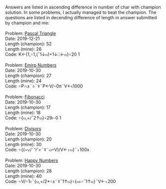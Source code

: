 Answers are listed in ascending difference in number of char with champion
solution. In some problems, I actually managed to beat the champion. The questions
are listed in decending difference of length in answer submitted by champion and
me:
<br />
<br />
Problem:            [Pascal Triangle](https://code-golf.io/pascals-triangle#python) \
Date:               2019-12-21 \
Length (champion):  52 \
Length (mine):      26 \
Code:               K←{1,⍨1,(¯1↓⍵)+1↓⎕←⍵}⍣20 1
<br />
<br />
Problem:            [Emirp Numbers](https://code-golf.io/emirp-numbers) \
Date:               2019-10-30 \
Length (champion):  27 \
Length (mine):      24 \
Code:               ⍪P∩⍎¨⌽¨⍕¨P←V/⍨0π¨V←⍳1000
<br />
<br />
Problem:            [Fibonacci](https://code-golf.io/fibonacci) \
Date:               2019-10-30 \
Length (champion):  17 \
Length (mine):      18 \
Code:               ⍪{⍵,+/¯2↑⍵}⍣29⊢0 1
<br />
<br />
Problem:            [Divisors](https://code-golf.io/divisors) \
Date:               2019-10-30 \
Length (champion):  20 \
Length (mine):      30 \
Code:               ⍪{(~∨/¨'r'=¨⍕¨⍵÷V)/V←⍳⍵}¨⍳100x
<br />
<br />
Problem:            [Happy Numbers](https://code-golf.io/happy-numbers) \
Date:               2019-10-30 \
Length (champion):  28 \
Length (mine):      40 \
Code:               ⍪V/⍨1∊¨{⍵,+/2*⍨⍎¨⍕¯1↑⍵}⍣{⍵∊⍨¯1↑⍺}¨V←⍳200
